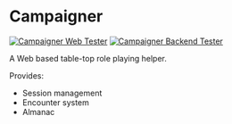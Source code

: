 Campaigner
===

[![Campaigner Web Tester](https://github.com/senshikaze/campaigner/actions/workflows/campaigner-web.yml/badge.svg)](https://github.com/senshikaze/campaigner/actions/workflows/campaigner-web.yml)
[![Campaigner Backend Tester](https://github.com/senshikaze/campaigner/actions/workflows/campaigner-backend.yml/badge.svg)](https://github.com/senshikaze/campaigner/actions/workflows/campaigner-backend.yml)

A Web based table-top role playing helper.

Provides:
* Session management
* Encounter system
* Almanac

